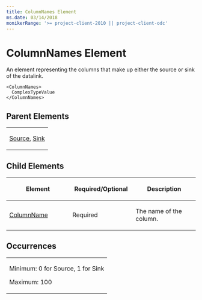 ```yaml
---
title: ColumnNames Element
ms.date: 03/14/2018
monikerRange: '>= project-client-2010 || project-client-odc'
---
```


# ColumnNames Element




An element representing the columns that make up either the source or sink of the datalink.

    <ColumnNames>
      ComplexTypeValue
    </ColumnNames>

## Parent Elements

<table>
<colgroup>
<col style="width: 100%" />
</colgroup>
<tbody>
<tr class="odd">
<td><p><a href="source-element.md">Source</a>, <a href="sink-element.md">Sink</a></p></td>
</tr>
</tbody>
</table>

## Child Elements

<table>
<colgroup>
<col style="width: 33%" />
<col style="width: 33%" />
<col style="width: 33%" />
</colgroup>
<thead>
<tr class="header">
<th><p>Element</p></th>
<th><p>Required/Optional</p></th>
<th><p>Description</p></th>
</tr>
</thead>
<tbody>
<tr class="odd">
<td><p><a href="columnname-element.md">ColumnName</a></p></td>
<td><p>Required</p></td>
<td><p>The name of the column.</p></td>
</tr>
</tbody>
</table>


## Occurrences

<table>
<colgroup>
<col style="width: 100%" />
</colgroup>
<tbody>
<tr class="odd">
<td><p>Minimum: 0 for Source, 1 for Sink</p>
<p>Maximum: 100</p></td>
</tr>
</tbody>
</table>

